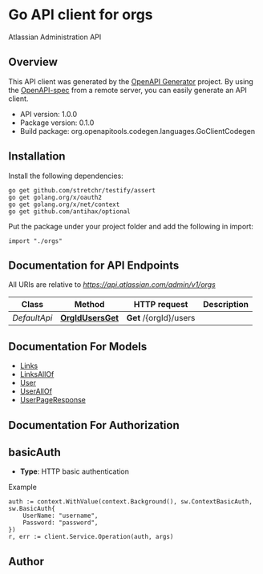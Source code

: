 # Go API client for orgs

Atlassian Administration API

## Overview
This API client was generated by the [OpenAPI Generator](https://openapi-generator.tech) project.  By using the [OpenAPI-spec](https://www.openapis.org/) from a remote server, you can easily generate an API client.

- API version: 1.0.0
- Package version: 0.1.0
- Build package: org.openapitools.codegen.languages.GoClientCodegen

## Installation

Install the following dependencies:

```shell
go get github.com/stretchr/testify/assert
go get golang.org/x/oauth2
go get golang.org/x/net/context
go get github.com/antihax/optional
```

Put the package under your project folder and add the following in import:

```golang
import "./orgs"
```

## Documentation for API Endpoints

All URIs are relative to *https://api.atlassian.com/admin/v1/orgs*

Class | Method | HTTP request | Description
------------ | ------------- | ------------- | -------------
*DefaultApi* | [**OrgIdUsersGet**](docs/DefaultApi.md#orgidusersget) | **Get** /{orgId}/users | 


## Documentation For Models

 - [Links](docs/Links.md)
 - [LinksAllOf](docs/LinksAllOf.md)
 - [User](docs/User.md)
 - [UserAllOf](docs/UserAllOf.md)
 - [UserPageResponse](docs/UserPageResponse.md)


## Documentation For Authorization



## basicAuth

- **Type**: HTTP basic authentication

Example

```golang
auth := context.WithValue(context.Background(), sw.ContextBasicAuth, sw.BasicAuth{
    UserName: "username",
    Password: "password",
})
r, err := client.Service.Operation(auth, args)
```



## Author



